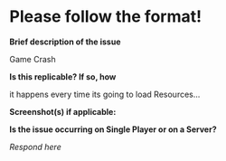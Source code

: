# Please follow the format!
**Brief description of the issue**

Game Crash

**Is this replicable? If so, how**

it happens every time its going to load Resources...

**Screenshot(s) if applicable:**



**Is the issue occurring on Single Player or on a Server?**

*Respond here*
